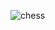 ![chess](https://github.com/TanmayDev16/Automated_chess_gameplay/assets/105355308/10a160b2-1fae-4571-a97b-c606fd88a786)

